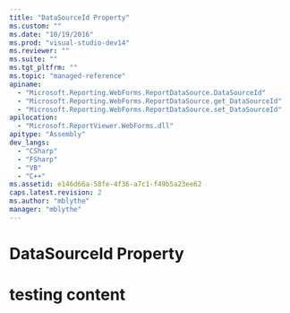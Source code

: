```yaml
---
title: "DataSourceId Property"
ms.custom: ""
ms.date: "10/19/2016"
ms.prod: "visual-studio-dev14"
ms.reviewer: ""
ms.suite: ""
ms.tgt_pltfrm: ""
ms.topic: "managed-reference"
apiname: 
  - "Microsoft.Reporting.WebForms.ReportDataSource.DataSourceId"
  - "Microsoft.Reporting.WebForms.ReportDataSource.get_DataSourceId"
  - "Microsoft.Reporting.WebForms.ReportDataSource.set_DataSourceId"
apilocation: 
  - "Microsoft.ReportViewer.WebForms.dll"
apitype: "Assembly"
dev_langs: 
  - "CSharp"
  - "FSharp"
  - "VB"
  - "C++"
ms.assetid: e146d66a-58fe-4f36-a7c1-f49b5a23ee62
caps.latest.revision: 2
ms.author: "mblythe"
manager: "mblythe"
---
```

# DataSourceId Property
# testing content